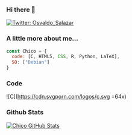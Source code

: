 ### Hi there 👋

[![Twitter: Osvaldo_Salazar](https://img.shields.io/twitter/follow/osvaldo_salazar?style=social)](https://twitter.com/osvaldo_salazar)

### A little more about me...  

```javascript
const Chico = {
  code: [C, HTML5, CSS, R, Python, LaTeX],
  SO: ["Debian"]
}
```
### Code
![C](https://cdn.svgporn.com/logos/c.svg =64x)
 

### Github Stats

[![Chico GitHub Stats](https://github-readme-stats.vercel.app/api?username=ChicoXXX&show_icons=true&count_private=true)](https://github.com/ChicoXXX)

<!--
**ChicoXXX/ChicoXXX** is a ✨ _special_ ✨ repository because its `README.md` (this file) appears on your GitHub profile.

Here are some ideas to get you started:

- 🔭 I’m currently working on ...
- 🌱 I’m currently learning ...
- 👯 I’m looking to collaborate on ...
- 🤔 I’m looking for help with ...
- 💬 Ask me about ...
- 📫 How to reach me: ...
- 😄 Pronouns: ...
- ⚡ Fun fact: ...
-->
